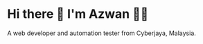 <p  align="center">

# Hi there  👋  I'm Azwan  👨‍💻
A web developer and automation tester from Cyberjaya, Malaysia.

</p>

